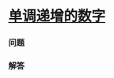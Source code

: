 # [单调递增的数字](https://leetcode-cn.com/problems/monotone-increasing-digits)

### 问题

### 解答

```

```

